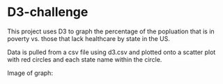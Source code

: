 # D3-challenge

This project uses D3 to graph the percentage of the popluation that is in poverty vs. those that lack healthcare by state in the US.

Data is pulled from a csv file using d3.csv and plotted onto a scatter plot with red circles and each state name within the circle.

Image of graph:

